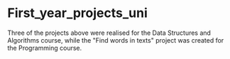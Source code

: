 # First_year_projects_uni

Three of the projects above were realised for the Data Structures and Algorithms course, while the "Find words in texts" project was created for the Programming course.
